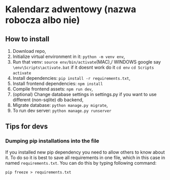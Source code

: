 # Kalendarz adwentowy (nazwa robocza albo nie)

## How to install
1. Download repo, 
2. Initialize virtual environment in it: `python -m venv env`,
3. Run that venv: `source env/bin/activate`(MAC),/ 
    WINDOWS google say `\env\Scripts\activate.bat` if it doesnt work do it `cd env` `cd Scripts` `activate`
4. Install dependencies: `pip install -r requirements.txt`,
5. Install frontend dependencies: `npm install`
6. Compile frontend assets: `npm run dev`,
7. (optional) Change database settings in settings.py if you want to use different (non-sqlite) db backend, 
8. Migrate database: `python manage.py migrate`,
9. To run dev server: `python manage.py runserver`

## Tips for devs

### Dumping pip installations into the file
If you installed new pip dependency you need to allow others to know about it. To do so it is best to save all requirements
in one file, which in this case in named `requirements.txt`. You can do this by typing following command: 

`pip freeze > requirements.txt` 
